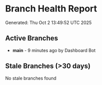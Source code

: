 # Branch Health Report
Generated: Thu Oct  2 13:49:52 UTC 2025

## Active Branches
- **main** - 9 minutes ago by Dashboard Bot

## Stale Branches (>30 days)
No stale branches found
